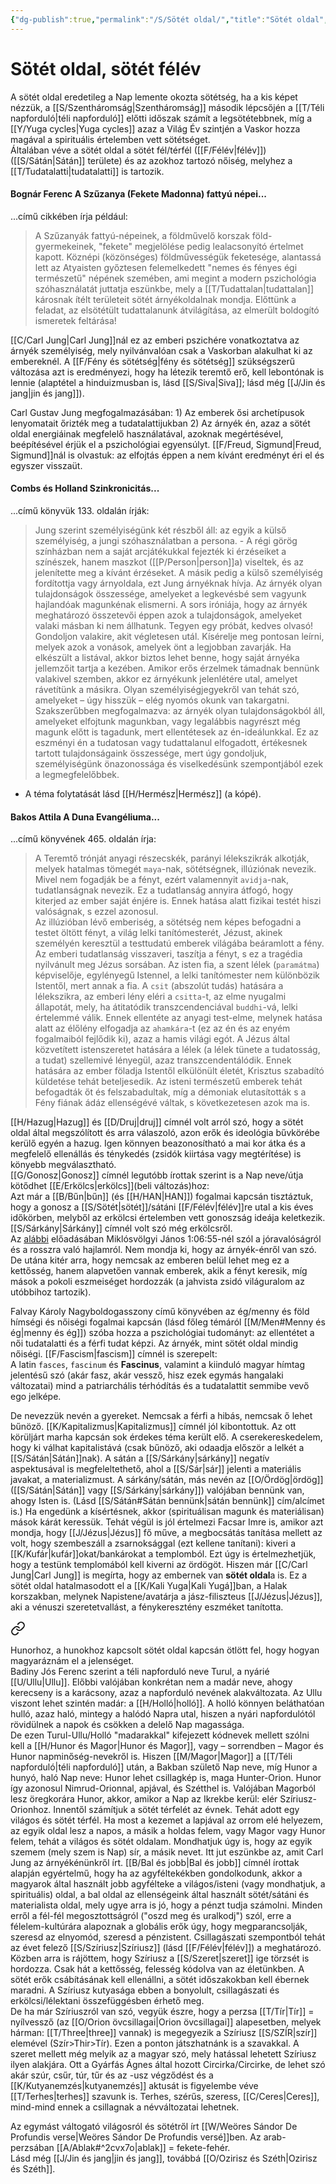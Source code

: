 ```yaml
---
{"dg-publish":true,"permalink":"/S/Sötét oldal/","title":"Sötét oldal","tags":["titleandheadingonedontmatch","containstransclusions"],"created":"2023-12-04T08:23","updated":"2025-06-07T19:14"}
---
```



# Sötét oldal, sötét félév

A sötét oldal eredetileg a Nap lemente okozta sötétség, ha a kis képet nézzük, a [[S/Szentháromság\|Szentháromság]] második lépcsőjén a [[T/Téli napforduló\|téli napforduló]] előtti időszak számít a legsötétebbnek, míg a [[Y/Yuga cycles\|Yuga cycles]] azaz a Világ Év szintjén a Vaskor hozza magával a spirituális értelemben vett sötétséget.  
Általában véve a sötét oldal a sötét fél/térfél ([[F/Félév\|félév]]) ([[S/Sátán\|Sátán]] területe) és az azokhoz tartozó nőiség, melyhez a [[T/Tudatalatti\|tudatalatti]] is tartozik.  

#### Bognár Ferenc A Szűzanya (Fekete Madonna) fattyú népei...

...című cikkében írja például:  
> A Szűzanyák fattyú-népeinek, a földművelő korszak föld-gyermekeinek, "fekete" megjelölése pedig lealacsonyító értelmet kapott. Köznépi (közönséges) földművességük feketesége, alantassá lett az Atyaisten győztesen felemelkedett "nemes és fényes égi természetű" népének szemében, ami megint a modern pszichológia szóhasználatát juttatja eszünkbe, mely a [[T/Tudattalan\|tudattalan]] károsnak ítélt területeit sötét árnyékoldalnak mondja. Előttünk a feladat, az elsötétült tudattalanunk átvilágítása, az elmerült boldogító ismeretek feltárása!  

[[C/Carl Jung\|Carl Jung]]nál ez az emberi pszichére vonatkoztatva az árnyék személyiség, mely nyilvánvalóan csak a Vaskorban alakulhat ki az embereknél. A [[F/Fény és sötétség\|fény és sötétség]] szükségszerű változása azt is eredményezi, hogy ha létezik teremtő erő, kell lebontónak is lennie (alaptétel a hinduizmusban is, lásd [[S/Siva\|Siva]]; lásd még [[J/Jin és jang\|jin és jang]]).  

Carl Gustav Jung megfogalmazásában: 1) Az emberek ősi archetípusok lenyomatait őrizték meg a tudatalattijukban 2) Az árnyék én, azaz a sötét oldal energiáinak megfelelő használatával, azoknak megértésével, beépítésével érjük el a pszichológiai egyensúlyt. [[F/Freud, Sigmund\|Freud, Sigmund]]nál is olvastuk: az elfojtás éppen a nem kívánt eredményt éri el és egyszer visszaüt.  

#### Combs és Holland Szinkronicitás...  

...című könyvük 133. oldalán írják:  
> Jung szerint személyiségünk két részből áll: az egyik a külső személyiség, a jungi szóhasználatban a persona. - A régi görög színházban nem a saját arcjátékukkal fejezték ki érzéseiket a színészek, hanem maszkot ([[P/Person\|person]]a) viseltek, és az jelenítette meg a kívánt érzéseket. A másik pedig a külső személyiség fordítottja vagy árnyoldala, ezt Jung árnyéknak hívja. Az árnyék olyan tulajdonságok összessége, amelyeket a legkevésbé sem vagyunk hajlandóak magunkénak elismerni. A sors iróniája, hogy az árnyék meghatározó összetevői éppen azok a tulajdonságok, amelyeket valaki másban ki nem állhatunk. Tegyen egy próbát, kedves olvasó! Gondoljon valakire, akit végletesen utál. Kísérelje meg pontosan leírni, melyek azok a vonások, amelyek önt a legjobban zavarják. Ha elkészült a listával, akkor biztos lehet benne, hogy saját árnyéka jellemzőit tartja a kezében. Amikor erős érzelmek támadnak bennünk valakivel szemben, akkor ez árnyékunk jelenlétére utal, amelyet rávetítünk a másikra. Olyan személyiségjegyekről van tehát szó, amelyeket – úgy hisszük – elég nyomós okunk van takargatni. Szakszerűbben megfogalmazva: az árnyék olyan tulajdonságokból áll, amelyeket elfojtunk magunkban, vagy legalábbis nagyrészt még magunk előtt is tagadunk, mert ellentétesek az én-ideálunkkal. Ez az eszményi én a tudatosan vagy tudattalanul elfogadott, értékesnek tartott tulajdonságaink összessége, mert úgy gondoljuk, személyiségünk önazonossága és viselkedésünk szempontjából ezek a legmegfelelőbbek.  
- A téma folytatását lásd [[H/Hermész\|Hermész]] (a kópé).

#### Bakos Attila A Duna Evangéliuma...

...című könyvének 465. oldalán írja:  
> A Teremtő trónját anyagi részecskék, parányi lélekszikrák alkotják, melyek hatalmas tömegét `maya`-nak, sötétségnek, illúziónak nevezik. Mivel nem fogadják be a fényt, ezért valamennyit `avidja`-nak, tudatlanságnak nevezik. Ez a tudatlanság annyira átfogó, hogy kiterjed az ember saját énjére is. Ennek hatása alatt fizikai testét hiszi valóságnak, s ezzel azonosul.  
> Az illúzióban lévő emberiség, a sötétség nem képes befogadni a testet öltött fényt, a világ lelki tanítómesterét, Jézust, akinek személyén keresztül a testtudatú emberek világába beáramlott a fény. Az emberi tudatlanság visszaveri, taszítja a fényt, s ez a tragédia nyilvánult meg Jézus sorsában. Az isten fia, a szent lélek (`paramátma`) képviselője, egylényegű Istennel, a lelki tanítómester nem különbözik Istentől, mert annak a fia. A `csit` (abszolút tudás) hatására a lélekszikra, az emberi lény eléri a `csitta`-t, az elme nyugalmi állapotát, mely, ha átitatódik transzcendenciával `buddhi`-vá, lelki értelemmé válik. Ennek ellentéte az anyagi test-elme, melynek hatása alatt az élőlény elfogadja az `ahamkára`-t (ez az én és az enyém fogalmaiból fejlődik ki), azaz a hamis világi egót. A Jézus által közvetített istenszeretet hatására a lélek (a lélek tünete a tudatosság, a tudat) szellemivé lényegül, azaz transzcendentálódik. Ennek hatására az ember föladja Istentől elkülönült életét, Krisztus szabadító küldetése tehát beteljesedik. Az isteni természetű emberek tehát befogadták őt és felszabadultak, míg a démoniak elutasították s a Fény fiának ádáz ellenségévé váltak, s következetesen azok ma is.  

[[H/Hazug\|Hazug]] és [[D/Druj\|druj]] címnél volt arról szó, hogy a sötét oldal által megszólított és arra válaszoló, azon erők és ideológia bűvkörébe kerülő egyén a hazug. Igen könnyen beazonosítható a mai kor átka és a megfelelő ellenállás és ténykedés (zsidók kiirtása vagy megtérítése) is könyebb megválasztható.  
[[G/Gonosz\|Gonosz]] címnél legutóbb írottak szerint is a Nap neve/útja kötődhet [[E/Erkölcs\|erkölcs]]\(beli változás)hoz:  
Azt már a [[B/Bűn\|bűn]] (és [[H/HAN\|HAN]]) fogalmai kapcsán tisztáztuk, hogy a gonosz a [[S/Sötét\|sötét]]/sátáni [[F/Félév\|félév]]re utal a kis éves időkörben, melyből az erkölcsi értelemben vett gonoszság ideája keletkezik.  
[[S/Sárkány\|Sárkány]] címnél volt szó még erkölcsről.  
Az [alábbi](https://youtu.be/Hf0HIuMetKM) előadásában Miklósvölgyi János 1:06:55-nél szól a jóravalóságról és a rosszra való hajlamról. Nem mondja ki, hogy az árnyék-énről van szó. De utána kitér arra, hogy nemcsak az emberen belül lehet meg ez a kettősség, hanem alapvetően vannak emberek, akik a fényt keresik, míg mások a pokoli eszmeiséget hordozzák (a jahvista zsidó világuralom az utóbbihoz tartozik).  

Falvay Károly Nagyboldogasszony című könyvében az ég/menny és föld hímségi és nőiségi fogalmai kapcsán (lásd főleg témáról [[M/Men#Menny és ég\|menny és ég]]) szóba hozza a pszichológiai tudományt: az ellentétet a női tudatalatti és a férfi tudat képzi. Az árnyék, mint sötét oldal mindig nőiségi. [[F/Fascism\|fascism]] címnél is szerepelt:  
A latin `fasces`, `fascinum` és **Fascinus**, valamint a kiinduló magyar hímtag jelentésű szó (akár fasz, akár vessző, hisz ezek egymás hangalaki változatai) mind a patriarchális térhódítás és a tudatalattit semmibe vevő ego jelképe.  

De nevezzük nevén a gyereket. Nemcsak a férfi a hibás, nemcsak ő lehet bűnöző. [[K/Kapitalizmus\|Kapitalizmus]] címnél jól kibontottuk. Az ott körüljárt marha kapcsán sok érdekes téma került elő. A cserekereskedelem, hogy ki válhat kapitalistává (csak bűnöző, aki odaadja először a lelkét a [[S/Sátán\|Sátán]]nak). A sátán a [[S/Sárkány\|sárkány]] negatív aspektusával is megfeleltethető, ahol a [[S/Sár\|sár]] jelenti a materiális javakat, a materializmust. A sárkány/sátán, más nevén az [[O/Ördög\|ördög]] ([[S/Sátán\|Sátán]] vagy [[S/Sárkány\|sárkány]]) valójában bennünk van, ahogy Isten is. (Lásd [[S/Sátán#Sátán bennünk\|sátán bennünk]] cím/alcímet is.) Ha engedünk a kísértésnek, akkor (spirituálisan magunk és materiálisan) mások kárát keressük. Tehát végül is jól értelmezi Facsar Imre is, amikor azt mondja, hogy [[J/Jézus\|Jézus]] fő műve, a megbocsátás tanítása mellett az volt, hogy szembeszáll a zsarnoksággal (ezt kellene tanítani): kiveri a [[K/Kufár\|kufár]]okat/bankárokat a templomból. Ezt úgy is értelmezhetjük, hogy a testünk templomából kell kiverni az ördögöt. Hiszen már [[C/Carl Jung\|Carl Jung]] is megírta, hogy az embernek van **sötét oldal**a is. Ez a sötét oldal hatalmasodott el a [[K/Kali Yuga\|Kali Yugá]]ban, a Halak korszakban, melynek Napistene/avatárja a jász-filiszteus [[J/Jézus\|Jézus]], aki a vénuszi szeretetvallást, a fénykeresztény eszméket tanította.  


<div class="transclusion internal-embed is-loaded"><a class="markdown-embed-link" href="/T/Turul/#w4xu6" aria-label="Open link"><svg xmlns="http://www.w3.org/2000/svg" width="24" height="24" viewBox="0 0 24 24" fill="none" stroke="currentColor" stroke-width="2" stroke-linecap="round" stroke-linejoin="round" class="svg-icon lucide-link"><path d="M10 13a5 5 0 0 0 7.54.54l3-3a5 5 0 0 0-7.07-7.07l-1.72 1.71"></path><path d="M14 11a5 5 0 0 0-7.54-.54l-3 3a5 5 0 0 0 7.07 7.07l1.71-1.71"></path></svg></a><div class="markdown-embed">



Hunorhoz, a hunokhoz kapcsolt sötét oldal kapcsán ötlött fel, hogy hogyan magyaráznám el a jelenséget.  
Badiny Jós Ferenc szerint a téli napforduló neve Turul, a nyárié [[U/Ullu\|Ullu]]. Előbbi valójában konkrétan nem a madár neve, ahogy kerecseny is a karácsony, azaz a napforduló nevének alakváltozata. Az Ullu viszont lehet szintén madár: a [[H/Holló\|holló]]. A holló könnyen beláthatóan hulló, azaz haló, mintegy a halódó Napra utal, hiszen a nyári napfordulótól rövidülnek a napok és csökken a delelő Nap magassága.  
De ezen Turul-Ullu/Holló "madarakkal" kifejezett kódnevek mellett szólni kell a [[H/Hunor és Magor\|Hunor és Magor]], vagy – sorrendben – Magor és Hunor napminőség-nevekről is. Hiszen [[M/Magor\|Magor]] a [[T/Téli napforduló\|téli napforduló]] után, a Bakban születő Nap neve, míg Hunor a hunyó, haló Nap neve: Hunor lehet csillagkép is, maga Hunter-Orion. Hunor így azonosul Nimrud-Orionnal, apjával, és Szétthel is. Valójában Magorból lesz öregkorára Hunor, akkor, amikor a Nap az Ikrekbe kerül: elér Szíriusz-Orionhoz. Innentől számítjuk a sötét térfelét az évnek. Tehát adott egy világos és sötét térfél. Ha most a kezemet a lapjával az orrom elé helyezem, az egyik oldal lesz a napos, a másik a holdas felem, vagy Magor vagy Hunor felem, tehát a világos és sötét oldalam. Mondhatjuk úgy is, hogy az egyik szemem (mely szem is Nap) sír, a másik nevet. Itt jut eszünkbe az, amit Carl Jung az árnyékénünkről írt. [[B/Bal és jobb\|Bal és jobb]] címnél írottak alapján egyértelmű, hogy ha az agyféltekékben gondolkodunk, akkor a magyarok által használt jobb agyfélteke a világos/isteni (vagy mondhatjuk, a spirituális) oldal, a bal oldal az ellenségeink által használt sötét/sátáni és materialista oldal, mely ugye arra is jó, hogy a pénzt tudja számolni. Minden erről a fél-fél megosztottságról ("oszd meg és uralkodj") szól, erre a félelem-kultúrára alapoznak a globális erők úgy, hogy megparancsolják, szeresd az elnyomód, szeresd a pénzistent. Csillagászati szempontból tehát az évet felező [[S/Szíriusz\|Szíriusz]] (lásd [[F/Félév\|félév]]) a meghatározó. Közben arra is rájöttem, hogy Szíriusz a [[S/Szeret\|szeret]] ige törzsét is hordozza. Csak hát a kettősség, felesség kódolva van az életünkben. A sötét erők csábításának kell ellenállni, a sötét időszakokban kell ébernek maradni. A Szíriusz kutyasága ebben a bonyolult, csillagászati és erkölcsi/lélektani összefüggésben érhető meg.  
De ha már Szíriuszról van szó, vegyük észre, hogy a perzsa [[T/Tír\|Tír]] = nyílvessző (az [[O/Orion övcsillagai\|Orion övcsillagai]] alapesetben, melyek hárman: [[T/Three\|three]] vannak) is megegyezik a Szíriusz [[S/SZÍR\|szír]] elemével (Szír>Thir>Tír). Ezen a ponton játszhatnánk is a szavakkal. A szeret mellett még melyik az a magyar szó, mely hatással lehetett Szíriusz ilyen alakjára. Ott a Gyárfás Ágnes által hozott Circirka/Circirke, de lehet szó akár szúr, csűr, túr, tűr és az -usz végződést és a [[K/Kutyanemzés\|kutyanemzés]] aktusát is figyelembe véve [[T/Terhes\|terhes]] szavunk is. Terhes, szérűs, szeress, [[C/Ceres\|Ceres]], mind-mind ennek a csillagnak a névváltozatai lehetnek. 

</div></div>


 

Az egymást váltogató világosról és sötétről írt [[W/Weöres Sándor De Profundis verse\|Weöres Sándor De Profundis versé]]ben. Az arab-perzsában [[A/Ablak#^2cvx7o\|ablak]] = fekete-fehér.  
Lásd még [[J/Jin és jang\|jin és jang]], továbbá [[O/Ozirisz és Széth\|Ozirisz és Széth]].  